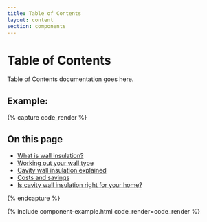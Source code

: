 ```yaml
---
title: Table of Contents
layout: content
section: components
---
```


# Table of Contents

Table of Contents documentation goes here.

## Example:

{% capture code_render %}
<div class="contents-table">
  <h2 class="h5">On this page</h2>
  <ul>
    <li><a href="">What is wall insulation?</a></li>
    <li><a href="">Working out your wall type</a></li>
    <li><a href="">Cavity wall insulation explained</a></li>
    <li><a href="">Costs and savings</a></li>
    <li><a href="">Is cavity wall insulation right for your home?</a></li>
  </ul>
</div>
{% endcapture %}

{% include component-example.html code_render=code_render %}